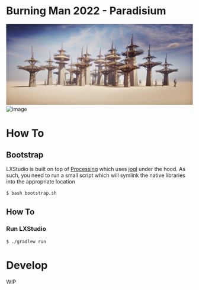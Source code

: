 # Burning Man 2022 - Paradisium
![](docs/assets/paradisium.jpg)
![image](https://user-images.githubusercontent.com/4576814/180364483-1789628d-f849-4a53-93ef-6188105ae73f.png)


# How To

## Bootstrap
LXStudio is built on top of [Processing](https://processing.org/) which uses [jogl](https://jogamp.org/jogl/www/) under the hood. As such, you need to run a small script which will symlink the native libraries into the appropriate location

```sh
$ bash bootstrap.sh
```

## How To

### Run LXStudio
```sh
$ ./gradlew run
```

# Develop

WIP
